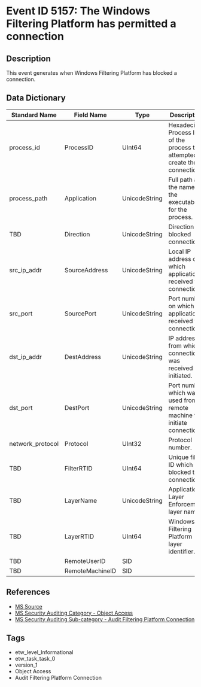 # Event ID 5157: The Windows Filtering Platform has permitted a connection

## Description
This event generates when Windows Filtering Platform has blocked a connection.

## Data Dictionary
|Standard Name|Field Name|Type|Description|Sample Value|
|---|---|---|---|---|
|process_id|ProcessID|UInt64|Hexadecimal Process ID of the process that attempted to create the connection.|`4556`|
|process_path|Application|UnicodeString|Full path and the name of the executable for the process.|`\device\harddiskvolume2\documents\listener.exe`|
|TBD|Direction|UnicodeString|Direction of blocked connection.|`Inbound`|
|src_ip_addr|SourceAddress|UnicodeString|Local IP address on which application received the connection.|`10.0.0.10`|
|src_port|SourcePort|UnicodeString|Port number on which application received the connection.|`3333`|
|dst_ip_addr|DestAddress|UnicodeString|IP address from which connection was received or initiated.|`10.0.0.100`|
|dst_port|DestPort|UnicodeString|Port number which was used from remote machine to initiate connection.|`49218`|
|network_protocol|Protocol|UInt32|Protocol number.|`6`|
|TBD|FilterRTID|UInt64|Unique filter ID which blocked the connection.|`110398`|
|TBD|LayerName|UnicodeString|Application Layer Enforcement layer name.|`%%14610`|
|TBD|LayerRTID|UInt64|Windows Filtering Platform layer identifier.|`44`|
|TBD|RemoteUserID|SID||`S-1-0-0`|
|TBD|RemoteMachineID|SID||`S-1-0-0`|

## References
* [MS Source](https://github.com/MicrosoftDocs/windows-itpro-docs/blob/master/windows/security/threat-protection/auditing/event-5157.md)
* [MS Security Auditing Category - Object Access](https://docs.microsoft.com/en-us/windows/security/threat-protection/auditing/advanced-security-audit-policy-settings#object-access)
* [MS Security Auditing Sub-category - Audit Filtering Platform Connection](https://github.com/MicrosoftDocs/windows-itpro-docs/tree/master/windows/security/threat-protection/auditing/audit-filtering-platform-connection.md)

## Tags
* etw_level_Informational
* etw_task_task_0
* version_1
* Object Access
* Audit Filtering Platform Connection